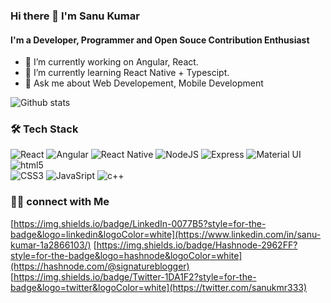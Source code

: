### Hi there 👋 I'm Sanu Kumar
#### I'm a Developer, Programmer and Open Souce Contribution Enthusiast

<!--
**signaturecoder/signaturecoder** is a ✨ _special_ ✨ repository because its `README.md` (this file) appears on your GitHub profile.

Here are some ideas to get you started:

- 🔭 I’m currently working on ...
- 🌱 I’m currently learning ...
- 👯 I’m looking to collaborate on ...
- 🤔 I’m looking for help with ...
- 💬 Ask me about ...
- 📫 How to reach me: ...
- 😄 Pronouns: ...
- ⚡ Fun fact: ...
-->

- 🔭 I’m currently working on Angular, React.
- 🌱 I’m currently learning React Native + Typescipt.
- 💬 Ask me about Web Developement, Mobile Development

![Github stats](https://github-readme-stats.vercel.app/api?username=signaturecoder)


### 🛠  Tech Stack
![React](https://img.shields.io/badge/React-20232A?style=for-the-badge&logo=react&logoColor=61DAFB)
![Angular](https://img.shields.io/badge/Angular-DD0031?style=for-the-badge&logo=angular&logoColor=white)
![React Native](https://img.shields.io/badge/React_Native-20232A?style=for-the-badge&logo=react&logoColor=61DAFB)
![NodeJS](https://img.shields.io/badge/Node.js-43853D?style=for-the-badge&logo=node-dot-js&logoColor=white)
![Express](https://img.shields.io/badge/Express.js-000000?style=for-the-badge&logo=express&logoColor=white)
![Material UI](https://img.shields.io/badge/Material--UI-0081CB?style=for-the-badge&logo=material-ui&logoColor=white)
![html5](https://img.shields.io/badge/HTML5-E34F26?style=for-the-badge&logo=html5&logoColor=white)  
![CSS3](https://img.shields.io/badge/CSS3-1572B6?style=for-the-badge&logo=css3&logoColor=white) 
![JavaSript](https://img.shields.io/badge/JavaScript-323330?style=for-the-badge&logo=javascript&logoColor=F7DF1E) 
![c++](https://img.shields.io/badge/C%2B%2B-00599C?style=for-the-badge&logo=c%2B%2B&logoColor=white)
### 🤝🏻 connect with Me

[https://img.shields.io/badge/LinkedIn-0077B5?style=for-the-badge&logo=linkedin&logoColor=white](https://www.linkedin.com/in/sanu-kumar-1a2866103/)     [https://img.shields.io/badge/Hashnode-2962FF?style=for-the-badge&logo=hashnode&logoColor=white](https://hashnode.com/@signatureblogger) [https://img.shields.io/badge/Twitter-1DA1F2?style=for-the-badge&logo=twitter&logoColor=white](https://twitter.com/sanukmr333)

